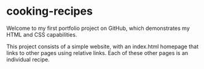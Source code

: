# cooking-recipes
Welcome to my first portfolio project on GitHub, which demonstrates my HTML and CSS capabilities. 

This project consists of a simple website, with an index.html homepage that links to other pages using relative links. Each of these other pages is an individual recipe.
